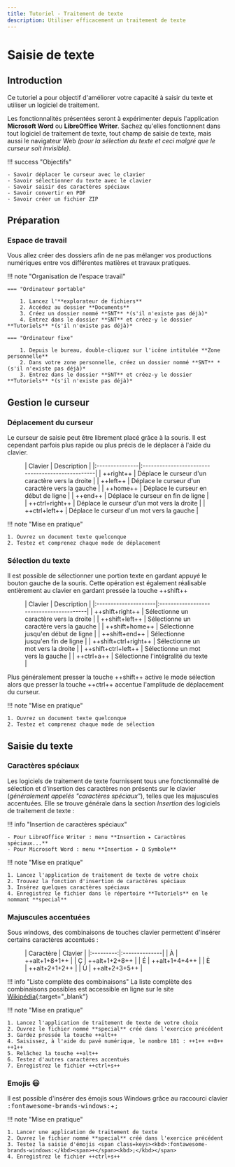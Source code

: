 ```yaml
---
title: Tutoriel - Traitement de texte
description: Utiliser efficacement un traitement de texte 
---
```


# Saisie de texte

## Introduction

Ce tutoriel a pour objectif d'améliorer votre capacité à saisir du texte et utiliser un logiciel de traitement.

Les fonctionnalités présentées seront à expérimenter depuis l'application **Microsoft Word** ou **LibreOffice Writer**.
Sachez qu'elles fonctionnent dans tout logiciel de traitement de texte, tout champ de saisie de texte, mais aussi le
navigateur Web *(pour la sélection du texte et ceci malgré que le curseur soit invisible)*.

!!! success "Objectifs"

    - Savoir déplacer le curseur avec le clavier
    - Savoir sélectionner du texte avec le clavier
    - Savoir saisir des caractères spéciaux
    - Savoir convertir en PDF
    - Savoir créer un fichier ZIP

## Préparation

### Espace de travail

Vous allez créer des dossiers afin de ne pas mélanger vos productions numériques entre vos différentes matières et
travaux pratiques.

!!! note "Organisation de l'espace travail"

    === "Ordinateur portable"

        1. Lancez l'**explorateur de fichiers**
        2. Accédez au dossier **Documents**
        3. Créez un dossier nommé **SNT** *(s'il n'existe pas déjà)*
        4. Entrez dans le dossier **SNT** et créez-y le dossier **Tutoriels** *(s'il n'existe pas déjà)*

    === "Ordinateur fixe"

        1. Depuis le bureau, double-cliquez sur l'icône intitulée **Zone personnelle**
        2. Dans votre zone personnelle, créez un dossier nommé **SNT** *(s'il n'existe pas déjà)*
        3. Entrez dans le dossier **SNT** et créez-y le dossier **Tutoriels** *(s'il n'existe pas déjà)*

## Gestion le curseur

### Déplacement du curseur

Le curseur de saisie peut être librement placé grâce à la souris.
Il est cependant parfois plus rapide ou plus précis de le déplacer à l'aide du clavier.

<figure markdown>
| Clavier        | Description                                      |
|:---------------|:-------------------------------------------------|
| ++right++      | Déplace le curseur d'un caractère vers la droite |
| ++left++       | Déplace le curseur d'un caractère vers la gauche |
| ++home++       | Déplace le curseur en début de ligne             |
| ++end++        | Déplace le curseur en fin de ligne               |
| ++ctrl+right++ | Déplace le curseur d'un mot vers la droite       |
| ++ctrl+left++  | Déplace le curseur d'un mot vers la gauche       |
</figure>

!!! note "Mise en pratique"

    1. Ouvrez un document texte quelconque
    2. Testez et comprenez chaque mode de déplacement

### Sélection du texte

Il est possible de sélectionner une portion texte en gardant appuyé le bouton gauche de la souris.
Cette opération est également réalisable entièrement au clavier en gardant pressée la touche ++shift++

<figure markdown>
| Clavier              | Description                             |
|:---------------------|:----------------------------------------|
| ++shift+right++      | Sélectionne un caractère vers la droite |
| ++shift+left++       | Sélectionne un caractère vers la gauche |
| ++shift+home++       | Sélectionne jusqu'en début de ligne     |
| ++shift+end++        | Sélectionne jusqu'en fin de ligne       |
| ++shift+ctrl+right++ | Sélectionne un mot vers la droite       |
| ++shift+ctrl+left++  | Sélectionne un mot vers la gauche       |
| ++ctrl+a++           | Sélectionne l'intégralité du texte      |
</figure>

Plus généralement presser la touche ++shift++ active le mode sélection alors que presser la
touche ++ctrl++ accentue l'amplitude de déplacement du curseur.

!!! note "Mise en pratique"

    1. Ouvrez un document texte quelconque
    2. Testez et comprenez chaque mode de sélection

## Saisie du texte

### Caractères spéciaux

Les logiciels de traitement de texte fournissent tous une fonctionnalité de sélection et d'insertion des caractères non
présents sur le clavier (*généralement appelés "caractères spéciaux"*), telles que les majuscules accentuées.
Elle se trouve générale dans la section *Insertion* des logiciels de traitement de texte :

!!! info "Insertion de caractères spéciaux"

    - Pour LibreOffice Writer : menu **Insertion ▸ Caractères spéciaux...**
    - Pour Microsoft Word : menu **Insertion ▸ Ω Symbole**

!!! note "Mise en pratique"

    1. Lancez l'application de traitement de texte de votre choix
    2. Trouvez la fonction d'insertion de caractères spéciaux
    3. Insérez quelques caractères spéciaux
    4. Enregistrez le fichier dans le répertoire **Tutoriels** en le nommant **special**

### Majuscules accentuées

Sous windows, des combinaisons de touches clavier permettent d'insérer certains caractères accentués :

<figure markdown>
| Caractère | Clavier       |
|:---------:|:--------------|
|     À     | ++alt+1+8+1++ |
|     Ç     | ++alt+1+2+8++ |
|     É     | ++alt+1+4+4++ |
|     È     | ++alt+2+1+2++ |
|     Ù     | ++alt+2+3+5++ |
</figure>

!!! info "Liste complète des combinaisons"
    La liste complète des combinaisons possibles est accessible en ligne sur le
    site [Wikipédia](https://fr.wikipedia.org/wiki/Combinaisons_de_touche_Alt){:target="_blank"}


!!! note "Mise en pratique"

    1. Lancez l'application de traitement de texte de votre choix
    2. Ouvrez le fichier nommé **special** créé dans l'exercice précédent
    3. Gardez pressée la touche ++alt++
    4. Saisissez, à l'aide du pavé numérique, le nombre 181 : ++1++ ++8++ ++1++
    5. Relâchez la touche ++alt++
    6. Testez d'autres caractères accentués
    7. Enregistrez le fichier ++ctrl+s++

### Emojis :smiley:

Il est possible d'insérer des émojis sous Windows grâce au raccourci clavier <span class=keys><kbd>:fontawesome-brands-windows:</kbd><span>+</span><kbd>;</kbd></span>

!!! note "Mise en pratique"

    1. Lancer une application de traitement de texte
    2. Ouvrez le fichier nommé **special** créé dans l'exercice précédent
    3. Testez la saisie d'émojis <span class=keys><kbd>:fontawesome-brands-windows:</kbd><span>+</span><kbd>;</kbd></span>
    4. Enregistrez le fichier ++ctrl+s++
